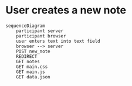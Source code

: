 # User creates a new note

```mermaid
sequenceDiagram
    participant server
    participant browser
    user enters text into text field
    browser --> server 
    POST new_note 
    REDIRECT 
    GET notes
    GET main.css
    GET main.js 
    GET data.json
```

